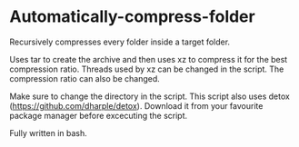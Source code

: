 # Automatically-compress-folder
Recursively compresses every folder inside a target folder.

Uses tar to create the archive and then uses xz to compress it for the best compression ratio.
Threads used by xz can be changed in the script. The compression ratio can also be changed.

Make sure to change the directory in the script.
This script also uses detox (https://github.com/dharple/detox). Download it from your favourite package manager before excecuting the script.

Fully written in bash.
